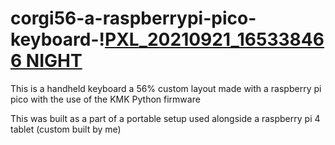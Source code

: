 # corgi56-a-raspberrypi-pico-keyboard-\![PXL_20210921_165338466 NIGHT](https://user-images.githubusercontent.com/70709101/134220817-9b618a65-e604-4f35-b56d-d4699ebc8601.jpg)


This is a handheld keyboard a 56% custom layout made with a raspberry pi pico with the use of the KMK Python firmware

This was built as a part of a portable setup used alongside a raspberry pi 4 tablet (custom built by me)
